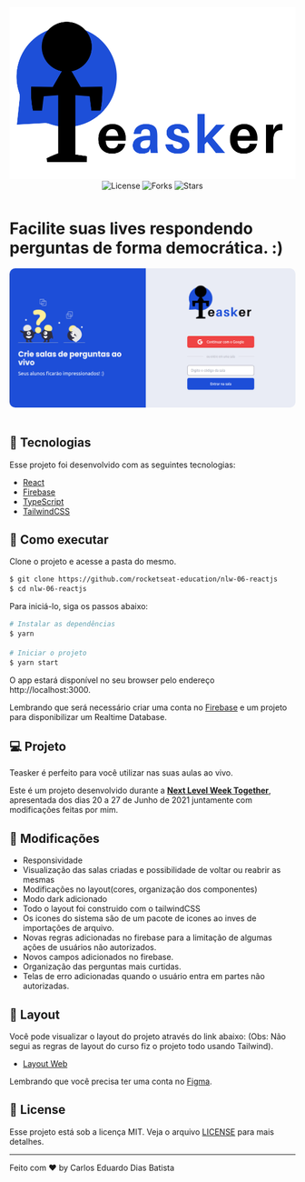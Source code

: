 <div align="center">
<img src="./project_images/logo.cec26660.svg">
</div>
<div align="center">
  <img  src="https://img.shields.io/static/v1?label=license&message=MIT&color=5965E0&labelColor=blue" alt="License">
  
  <img src="https://img.shields.io/github/forks/carloseduardodb/letmeask?label=forks&message=MIT&color=5965E0&labelColor=blue" alt="Forks">

  <img src="https://img.shields.io/github/stars/carloseduardodb/letmeask?label=stars&message=MIT&color=5965E0&labelColor=blue" alt="Stars">
</div>

<main style="margin-top: 50px;">
  <h1>
    Facilite suas lives respondendo perguntas de forma democrática. :)
  </h1>
  <img style="border-radius: 10px;" src="./project_images/HomePage.png" alt="">
</main>

<br>

## 🧪 Tecnologias

Esse projeto foi desenvolvido com as seguintes tecnologias:

- [React](https://reactjs.org)
- [Firebase](https://firebase.google.com/)
- [TypeScript](https://www.typescriptlang.org/)
- [TailwindCSS](https://tailwindcss.com/)

## 🚀 Como executar

Clone o projeto e acesse a pasta do mesmo.

```bash
$ git clone https://github.com/rocketseat-education/nlw-06-reactjs
$ cd nlw-06-reactjs
```

Para iniciá-lo, siga os passos abaixo:

```bash
# Instalar as dependências
$ yarn

# Iniciar o projeto
$ yarn start
```

O app estará disponível no seu browser pelo endereço http://localhost:3000.

Lembrando que será necessário criar uma conta no [Firebase](https://firebase.google.com/) e um projeto para disponibilizar um Realtime Database.

## 💻 Projeto

Teasker é perfeito para você utilizar nas suas aulas ao vivo.

Este é um projeto desenvolvido durante a **[Next Level Week Together](https://nextlevelweek.com/)**, apresentada dos dias 20 a 27 de Junho de 2021 juntamente com modificações feitas por mim.

## 🔖 Modificações

- Responsividade
- Visualização das salas criadas e possibilidade de voltar ou reabrir as mesmas
- Modificações no layout(cores, organização dos componentes)
- Modo dark adicionado
- Todo o layout foi construido com o tailwindCSS
- Os icones do sistema são de um pacote de icones ao inves de importações de arquivo.
- Novas regras adicionadas no firebase para a limitação de algumas ações de usuários não autorizados.
- Novos campos adicionados no firebase.
- Organização das perguntas mais curtidas.
- Telas de erro adicionadas quando o usuário entra em partes não autorizadas.

## 🔖 Layout

Você pode visualizar o layout do projeto através do link abaixo: (Obs: Não segui as regras de layout do curso fiz o projeto todo usando Tailwind).

- [Layout Web](https://www.figma.com/file/u0BQK8rCf2KgzcukdRRCWh/Letmeask/duplicate)

Lembrando que você precisa ter uma conta no [Figma](http://figma.com/).

## 📝 License

Esse projeto está sob a licença MIT. Veja o arquivo [LICENSE](LICENSE.md) para mais detalhes.

---

Feito com ❤️ by Carlos Eduardo Dias Batista
